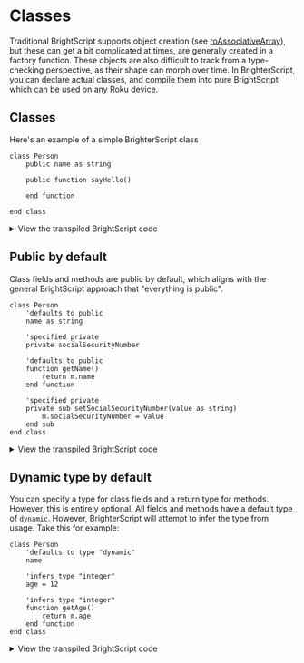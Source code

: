 # Classes
Traditional BrightScript supports object creation (see [roAssociativeArray](https://developer.roku.com/docs/references/brightscript/components/roassociativearray.md)), but these can get a bit complicated at times, are generally created in a factory function. These objects are also difficult to track from a type-checking perspective, as their shape can morph over time. In BrighterScript, you can declare actual classes, and compile them into pure BrightScript which can be used on any Roku device.

## Classes
Here's an example of a simple BrighterScript class

```brighterscript
class Person
    public name as string

    public function sayHello()

    end function

end class
```
<details>
  <summary>View the transpiled BrightScript code</summary>
  
```brighterscript
function Person()
    return {
        name: invalid,
        sayHello: function()
        end function,
    }
end function
```
</details>

## Public by default
Class fields and methods are public by default, which aligns with the general BrightScript approach that "everything is public". 

```brighterscript
class Person
    'defaults to public
    name as string

    'specified private
    private socialSecurityNumber

    'defaults to public
    function getName()
        return m.name
    end function

    'specified private
    private sub setSocialSecurityNumber(value as string)
        m.socialSecurityNumber = value
    end sub
end class
```
<details>
  <summary>View the transpiled BrightScript code</summary>
  
```brighterscript
function Person()
    return {
        'defaults to public
        name: invalid,
        
        'specified private
        socialSecurityNumber: invalid,
        
        'defaults to public
        getName: function()
            return m.name
        end function,

        'specified private
        setSocialSecurityNumber(value as string)
            m.socialSecurityNumber = value
        end sub
    }
end function
```
</details>

## Dynamic type by default
You can specify a type for class fields and a return type for methods. However, this is entirely optional. All fields and methods have a default type of `dynamic`. However, BrighterScript will attempt to infer the type from usage. Take this for example:

```brighterscript
class Person
    'defaults to type "dynamic"
    name

    'infers type "integer"
    age = 12

    'infers type "integer"
    function getAge()
        return m.age
    end function
end class
```
<details>
  <summary>View the transpiled BrightScript code</summary>
  
```brighterscript
function Person()
    return {
       'defaults to type "dynamic"
        name: invalid,

        'infers type "integer"
        age: 12,

        'infers type "integer"
        getAge: getAge()
            return m.age
        end function
    }
end function
```
</details>
